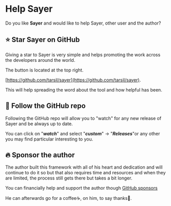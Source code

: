 # Help Sayer

Do you like **Sayer** and would like to help Sayer, other user and the author?

## ⭐ Star **Sayer** on GitHub

Giving a star to Sayer is very simple and helps promoting the work across the developers around the world.

The button is located at the top right.

[https://github.com/tarsil/sayer](https://github.com/tarsil/sayer).

This will help spreading the word about the tool and how helpful has been.

## 👀 Follow the GitHub repo

Following the GitHub repo will allow you to "watch" for any new release of Sayer and be always up to date.

You can click on "***watch***" and select "***custom***" -> "***Releases***"or any other you may find particular
interesting to you.

## 🔥 Sponsor the author

The author built this framework with all of his heart and dedication and will continue to do it so but that also
requires time and resources and when they are limited, the process still gets there but takes a bit longer.

You can financially help and support the author though [GitHub sponsors](https://github.com/sponsors/tarsil)

He can afterwards go for a coffee☕, on him, to say thanks🙏.
